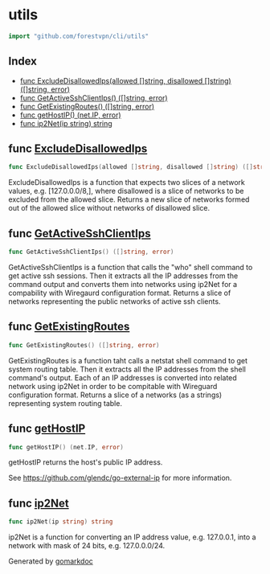 <!-- Code generated by gomarkdoc. DO NOT EDIT -->

# utils

```go
import "github.com/forestvpn/cli/utils"
```

## Index

- [func ExcludeDisallowedIps(allowed []string, disallowed []string) ([]string, error)](<#func-excludedisallowedips>)
- [func GetActiveSshClientIps() ([]string, error)](<#func-getactivesshclientips>)
- [func GetExistingRoutes() ([]string, error)](<#func-getexistingroutes>)
- [func getHostIP() (net.IP, error)](<#func-gethostip>)
- [func ip2Net(ip string) string](<#func-ip2net>)


## func [ExcludeDisallowedIps](<https://github.com/forestvpn/cli/blob/main/src/utils/main.go#L73>)

```go
func ExcludeDisallowedIps(allowed []string, disallowed []string) ([]string, error)
```

ExcludeDisallowedIps is a function that expects two slices of a network values, e.g. \[127.0.0.0/8,\], where disallowed is a slice of networks to be excluded from the allowed slice. Returns a new slice of networks formed out of the allowed slice without networks of disallowed slice.

## func [GetActiveSshClientIps](<https://github.com/forestvpn/cli/blob/main/src/utils/main.go#L158>)

```go
func GetActiveSshClientIps() ([]string, error)
```

GetActiveSshClientIps is a function that calls the "who" shell command to get active ssh sessions. Then it extracts all the IP addresses from the command output and converts them into networks using ip2Net for a compability with Wiregaurd configuration format. Returns a slice of networks representing the public networks of active ssh clients.

## func [GetExistingRoutes](<https://github.com/forestvpn/cli/blob/main/src/utils/main.go#L23>)

```go
func GetExistingRoutes() ([]string, error)
```

GetExistingRoutes  is a function taht calls a netstat shell command to get system routing table. Then it extracts all the IP addresses from the shell command's output. Each of an IP addresses is converted into related network using ip2Net in order to be compitable with Wireguard configuration format. Returns a slice of a networks \(as a strings\) representing system routing table.

## func [getHostIP](<https://github.com/forestvpn/cli/blob/main/src/utils/main.go#L67>)

```go
func getHostIP() (net.IP, error)
```

getHostIP returns the host's public IP address.

See https://github.com/glendc/go-external-ip for more information.

## func [ip2Net](<https://github.com/forestvpn/cli/blob/main/src/utils/main.go#L15>)

```go
func ip2Net(ip string) string
```

ip2Net is a function for converting an IP address value, e.g. 127.0.0.1, into a network with mask of 24 bits, e.g. 127.0.0.0/24.



Generated by [gomarkdoc](<https://github.com/princjef/gomarkdoc>)
